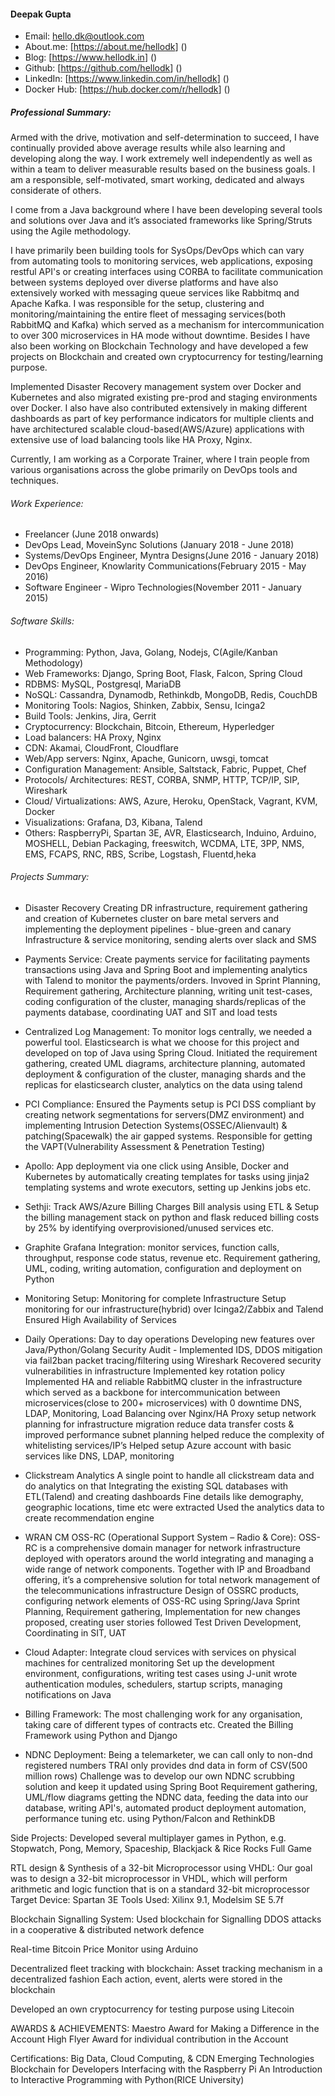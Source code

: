 #### Deepak Gupta
- Email: hello.dk@outlook.com
- About.me: [<span style="color:blue">https://about.me/hellodk</span>] ()
- Blog: [<span style="color:blue">https://www.hellodk.in</span>] ()
- Github: [<span style="color:blue">https://github.com/hellodk</span>] ()
- LinkedIn: [<span style="color:blue">https://www.linkedin.com/in/hellodk</span>] ()
- Docker Hub: [<span style="color:blue">https://hub.docker.com/r/hellodk</span>] ()

##### Professional Summary:
Armed with the drive, motivation and self-determination to succeed, I have continually provided above average results while also learning and developing along the way. I work extremely well independently as well as within a team to deliver measurable results based on the business goals. I am a responsible, self-motivated, smart working, dedicated and always considerate of others.

I come from a Java background where I have been developing several tools and solutions over Java and it’s associated frameworks like Spring/Struts using the Agile methodology.

I have primarily been building tools for SysOps/DevOps which can vary from automating tools to monitoring services, web applications, exposing restful API's or creating interfaces using CORBA to facilitate communication between systems deployed over diverse platforms and have also extensively worked with messaging queue services like Rabbitmq and Apache Kafka. I was responsible for the setup, clustering and monitoring/maintaining the entire fleet of messaging services(both RabbitMQ and Kafka) which served as a mechanism for intercommunication to over 300 microservices in HA mode without downtime.
Besides I have also been working on Blockchain Technology and have developed a few projects on Blockchain and created own cryptocurrency for testing/learning purpose.

Implemented Disaster Recovery management system over Docker and Kubernetes and also migrated existing pre-prod and staging environments over Docker.
I also have also contributed extensively in making different dashboards as part of key performance indicators for multiple clients and have architectured scalable cloud-based(AWS/Azure) applications with extensive use of load balancing tools like HA Proxy, Nginx.

Currently, I am working as a Corporate Trainer, where I train people from various organisations across the globe primarily on DevOps tools and techniques.

###### Work Experience:
- Freelancer (June 2018 onwards)
- DevOps Lead, MoveinSync Solutions (January 2018 - June 2018)
- Systems/DevOps Engineer, Myntra Designs(June 2016 - January 2018)
- DevOps Engineer, Knowlarity Communications(February 2015 - May 2016)
- Software Engineer - Wipro Technologies(November 2011 - January 2015)

###### Software Skills:
- Programming: Python, Java, Golang, Nodejs, C(Agile/Kanban Methodology)
- Web Frameworks: Django, Spring Boot, Flask, Falcon, Spring Cloud
- RDBMS: MySQL, Postgresql, MariaDB
- NoSQL: Cassandra, Dynamodb, Rethinkdb, MongoDB, Redis, CouchDB
- Monitoring Tools: Nagios, Shinken, Zabbix, Sensu, Icinga2
- Build Tools: Jenkins, Jira, Gerrit
- Cryptocurrency: Blockchain, Bitcoin, Ethereum, Hyperledger
- Load balancers: HA Proxy, Nginx
- CDN: Akamai, CloudFront, Cloudflare
- Web/App servers: Nginx, Apache, Gunicorn, uwsgi, tomcat
- Configuration Management: Ansible, Saltstack, Fabric, Puppet, Chef
- Protocols/ Architectures:	REST, CORBA, SNMP, HTTP, TCP/IP, SIP, Wireshark
- Cloud/ Virtualizations: AWS, Azure, Heroku, OpenStack, Vagrant, KVM, Docker
- Visualizations: Grafana, D3, Kibana, Talend
- Others: RaspberryPi, Spartan 3E, AVR, Elasticsearch, Induino, Arduino, MOSHELL, Debian Packaging, freeswitch, WCDMA, LTE, 3PP, NMS, EMS, FCAPS, RNC, RBS, Scribe, Logstash, Fluentd,heka

###### Projects Summary:
- Disaster Recovery
Creating DR infrastructure, requirement gathering and creation of Kubernetes cluster on bare metal servers and implementing the deployment pipelines - blue-green and canary
Infrastructure & service monitoring, sending alerts over slack and SMS

- Payments Service:
Create payments service for facilitating payments transactions using Java and Spring Boot and implementing analytics with Talend to monitor the payments/orders. Invoved in Sprint Planning, Requirement gathering, Architecture planning, writing unit test-cases, coding configuration of the cluster, managing shards/replicas of the payments database, coordinating UAT and SIT and load tests

- Centralized Log Management:
To monitor logs centrally, we needed a powerful tool. Elasticsearch is what we choose for this project and developed on top of Java using Spring Cloud. Initiated the requirement gathering, created UML diagrams, architecture planning, automated deployment & configuration of the cluster, managing shards and the replicas for elasticsearch cluster, analytics on the data using talend

- PCI Compliance:
Ensured the Payments setup is PCI DSS compliant by creating network segmentations for servers(DMZ environment) and implementing Intrusion Detection Systems(OSSEC/Alienvault) & patching(Spacewalk) the air gapped systems. Responsible for getting the VAPT(Vulnerability Assessment & Penetration Testing)

- Apollo:
App deployment via one click using Ansible, Docker and Kubernetes by  automatically creating templates for tasks using jinja2 templating systems and wrote executors, setting up Jenkins jobs etc.

- Sethji:
Track AWS/Azure Billing Charges
Bill analysis using ETL & Setup the billing management stack on python and flask
reduced billing costs by 25% by identifying overprovisioned/unused services etc.

- Graphite Grafana Integration:
monitor services, function calls, throughput, response code status, revenue etc.
Requirement gathering, UML, coding, writing automation, configuration and deployment on Python

- Monitoring Setup:
Monitoring for complete Infrastructure
Setup monitoring for our infrastructure(hybrid) over Icinga2/Zabbix and Talend
Ensured High Availability of Services

- Daily Operations:
Day to day operations
Developing new features over Java/Python/Golang
Security Audit - Implemented IDS, DDOS mitigation via fail2ban
packet tracing/filtering using Wireshark
Recovered security vulnerabilities in infrastructure
Implemented key rotation policy
Implemented HA and reliable RabbitMQ cluster in the infrastructure which served as a backbone for intercommunication between microservices(close to 200+ microservices) with 0 downtime
DNS, LDAP, Monitoring, Load Balancing over Nginx/HA Proxy
setup network planning for infrastructure migration
reduce data transfer costs & improved performance
subnet planning helped reduce the complexity of whitelisting services/IP’s
Helped setup Azure account with basic services like DNS, LDAP, monitoring

- Clickstream Analytics
A single point to handle all clickstream data and do analytics on that
Integrating the existing SQL databases with ETL(Talend) and creating dashboards
Fine details like demography, geographic locations, time etc were extracted
Used the analytics data to create recommendation engine

- WRAN CM OSS-RC (Operational Support System – Radio & Core):
OSS-RC is a comprehensive domain manager for network infrastructure deployed with operators around the world integrating and managing a wide range of network components. Together with IP and Broadband offering, it’s a comprehensive solution for total network management of the telecommunications infrastructure
Design of OSSRC products, configuring network elements of OSS-RC using Spring/Java
Sprint Planning, Requirement gathering, Implementation for new changes proposed, creating user stories
followed Test Driven Development, Coordinating in SIT, UAT

- Cloud Adapter:
Integrate cloud services with services on physical machines for centralized monitoring
Set up the development environment, configurations, writing test cases using J-unit
wrote authentication modules, schedulers, startup scripts, managing notifications on Java

- Billing Framework: 
The most challenging work for any organisation, taking care of different types of contracts etc.
Created the Billing Framework using Python and Django

- NDNC Deployment: 
Being a telemarketer, we can call only to non-dnd registered numbers
TRAI only provides dnd data in form of CSV(500 million rows)
Challenge was to develop our own NDNC scrubbing solution and keep it updated using Spring Boot
Requirement gathering, UML/flow diagrams getting the NDNC data, feeding the data into our database, writing API's, automated product deployment automation, performance tuning etc. using Python/Falcon and RethinkDB


Side Projects:
Developed several multiplayer games in Python, e.g. Stopwatch, Pong, Memory, Spaceship, Blackjack & Rice Rocks Full Game

RTL design & Synthesis of a 32-bit Microprocessor using VHDL:
Our goal was to design a 32-bit microprocessor in VHDL, which will perform arithmetic and logic function that is on a standard 32-bit microprocessor
Target Device: Spartan 3E Tools
Used: Xilinx 9.1, Modelsim SE 5.7f

Blockchain Signalling System:
Used blockchain for Signalling DDOS attacks in a cooperative & distributed network defence

Real-time Bitcoin Price Monitor using Arduino

Decentralized fleet tracking with blockchain:
           Asset tracking mechanism in a decentralized fashion
           Each action, event, alerts were stored in the blockchain

Developed an own cryptocurrency for testing purpose using Litecoin

AWARDS & ACHIEVEMENTS:
Maestro Award for Making a Difference in the Account
High Flyer Award for individual contribution in the Account

Certifications:
Big Data, Cloud Computing, & CDN Emerging Technologies
Blockchain for Developers
Interfacing with the Raspberry Pi
An Introduction to Interactive Programming with Python(RICE University)
